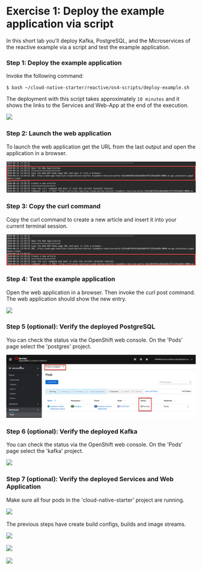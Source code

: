 # Exercise 1: Deploy the example application via script

In this short lab you'll deploy Kafka, PostgreSQL, and the Microservices of the reactive example via a script and test the example application.

### Step 1: Deploy the example application

Invoke the following command:

```
$ bash ~/cloud-native-starter/reactive/os4-scripts/deploy-example.sh 
```

The deployment with this script takes approximately `10 minutes` and it shows the links to the Services and Web-App at the end of the execution. 

![](../../images/setup-example-application.gif)


### Step 2: Launch the web application

To launch the web application get the URL from the last output and open the application in a browser.

![](../../images/web-app-url.png)

### Step 3: Copy the curl command

Copy the curl command to create a new article and insert it into your current terminal session.

![](../../images/create-articles-curl.png)

### Step 4: Test the example application

Open the web application in a browser. Then invoke the curl post command. The web application should show the new entry.

![](../../images/verify-app6.png)

### Step 5 (optional): Verify the deployed PostgreSQL

You can check the status via the OpenShift web console. On the 'Pods' page select the 'postgres' project.

![](../../images/postgres-verify.png)

### Step 6 (optional): Verify the deployed Kafka

You can check the status via the OpenShift web console. On the 'Pods' page select the 'kafka' project.

![](../../images/kafka-deployment2.png)

### Step 7 (optional): Verify the deployed Services and Web Application

Make sure all four pods in the 'cloud-native-starter' project are running.

![](../../images/verify-app1.png)

The previous steps have create build configs, builds and image streams.

![](../../images/verify-app2.png)

![](../../images/verify-app3.png)

![](../../images/verify-app4.png)



